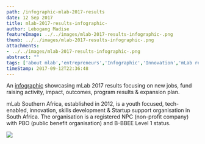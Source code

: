 ```yaml
---
path: /infographic-mlab-2017-results
date: 12 Sep 2017
title: mlab-2017-results-infographic-
author: Lebogang Madise
featureImage: ../../images/mlab-2017-results-infographic-.png
thumb: ../../images/mlab-2017-results-infographic-.png
attachments: 
- ../../images/mlab-2017-results-infographic-.png
abstract: ""
tags: ['about mlab','entrepreneurs','Infographic','Innovation','mLab results','mLab SA','mlab southern africa','seed funding','skills development']
timeStamp: 2017-09-12T22:36:48
---
```


An [infographic](https:&#x2F;&#x2F;mlab.co.za&#x2F;wp-content&#x2F;uploads&#x2F;2017&#x2F;09&#x2F;mLab-Results-Infographic-2017-final.pdf) showcasing mLab 2017 results focusing on new jobs, fund raising activity, impact, outcomes, program results &amp; expansion plan.

mLab Southern Africa, established in 2012, is a youth focused, tech-enabled, innovation, skills development &amp; Startup support organisation in South Africa. The organisation is a registered NPC (non-profit company) with PBO (public benefit organisation) and B-BBEE Level 1 status.

[![](https:&#x2F;&#x2F;mlab.co.za&#x2F;wp-content&#x2F;uploads&#x2F;2017&#x2F;09&#x2F;mLab-Results-Infographic-2017-PNG-791x1024.png)](https:&#x2F;&#x2F;mlab.co.za&#x2F;wp-content&#x2F;uploads&#x2F;2017&#x2F;09&#x2F;mLab-Results-Infographic-2017-PNG.png)


